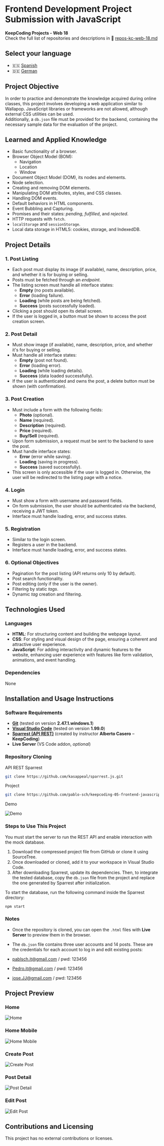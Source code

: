 # Frontend Development Project Submission with JavaScript

**KeepCoding Projects - Web 18**  
Check the full list of repositories and descriptions in 📁 [repos-kc-web-18.md](https://github.com/pablo-sch/pablo-sch/blob/main/docs/repos-kc-web-18.md)

## Select your language

- 🇪🇸 [Spanish](README.es.md)
- 🇩🇪 [German](README.de.md)

<!-- ------------------------------------------------------------------------------------------- -->

## Project Objective

In order to practice and demonstrate the knowledge acquired during online classes, this project involves developing a web application similar to Wallapop. JavaScript libraries or frameworks are not allowed, although external CSS utilities can be used.  
Additionally, a `db.json` file must be provided for the backend, containing the necessary sample data for the evaluation of the project.

<!-- ------------------------------------------------------------------------------------------- -->

## Learned and Applied Knowledge

- Basic functionality of a browser.
- Browser Object Model (BOM):
  - Navigation
  - Location
  - Window
- Document Object Model (DOM), its nodes and elements.
- Node selection.
- Creating and removing DOM elements.
- Manipulating DOM attributes, styles, and CSS classes.
- Handling DOM events.
- Default behaviors in HTML components.
- Event Bubbling and Capturing.
- Promises and their states: _pending_, _fulfilled_, and _rejected_.
- HTTP requests with `fetch`.
- `localStorage` and `sessionStorage`.
- Local data storage in HTML5: cookies, storage, and IndexedDB.

<!-- ------------------------------------------------------------------------------------------- -->

## Project Details

### 1. Post Listing

- Each post must display its image (if available), name, description, price, and whether it is for buying or selling.
- Posts must be fetched through an _endpoint_.
- The listing screen must handle all interface states:
  - **Empty** (no posts available).
  - **Error** (loading failure).
  - **Loading** (while posts are being fetched).
  - **Success** (posts successfully loaded).
- Clicking a post should open its detail screen.
- If the user is logged in, a button must be shown to access the post creation screen.

### 2. Post Detail

- Must show image (if available), name, description, price, and whether it's for buying or selling.
- Must handle all interface states:
  - **Empty** (post not found).
  - **Error** (loading error).
  - **Loading** (while loading details).
  - **Success** (data loaded successfully).
- If the user is authenticated and owns the post, a delete button must be shown (with confirmation).

### 3. Post Creation

- Must include a form with the following fields:
  - **Photo** (optional).
  - **Name** (required).
  - **Description** (required).
  - **Price** (required).
  - **Buy/Sell** (required).
- Upon form submission, a request must be sent to the backend to save the post.
- Must handle interface states:
  - **Error** (error while saving).
  - **Loading** (saving in progress).
  - **Success** (saved successfully).
- This screen is only accessible if the user is logged in. Otherwise, the user will be redirected to the listing page with a notice.

### 4. Login

- Must show a form with username and password fields.
- On form submission, the user should be authenticated via the backend, receiving a JWT token.
- Interface must handle loading, error, and success states.

### 5. Registration

- Similar to the login screen.
- Registers a user in the backend.
- Interface must handle loading, error, and success states.

### 6. Optional Objectives

- Pagination for the post listing (API returns only 10 by default).
- Post search functionality.
- Post editing (only if the user is the owner).
- Filtering by static _tags_.
- Dynamic _tag_ creation and filtering.

<!-- ------------------------------------------------------------------------------------------- -->

## Technologies Used

### Languages

- **HTML**: For structuring content and building the webpage layout.
- **CSS**: For styling and visual design of the page, ensuring a coherent and attractive user experience.
- **JavaScript**: For adding interactivity and dynamic features to the website, enhancing user experience with features like form validation, animations, and event handling.

### Dependencies

None

<!-- ------------------------------------------------------------------------------------------- -->

## Installation and Usage Instructions

### Software Requirements

- **[Git](https://git-scm.com/downloads)** (tested on version **2.47.1.windows.1**)
- **[Visual Studio Code](https://code.visualstudio.com/)** (tested on version **1.99.0**)
- **[Sparrest (API REST)](https://github.com/kasappeal/sparrest.js)** (created by instructor **Alberto Casero** – **KeepCoding**)
- **Live Server** (VS Code addon, _optional_)

### Repository Cloning

API REST Sparrest

```bash
git clone https://github.com/kasappeal/sparrest.js.git
```

Project

```bash
git clone https://github.com/pablo-sch/keepcoding-05-frontend-javascript.git
```

Demo

![Demo](https://github.com/pablo-sch/pablo-sch/blob/main/etc/clone-tutorial.gif)

### Steps to Use This Project

You must start the server to run the REST API and enable interaction with the mock database.

1. Download the compressed project file from GitHub or clone it using SourceTree.
2. Once downloaded or cloned, add it to your workspace in Visual Studio Code.
3. After downloading Sparrest, update its dependencies. Then, to integrate the tested database, copy the `db.json` file from the project and replace the one generated by Sparrest after initialization.

To start the database, run the following command inside the Sparrest directory:

```bash
npm start
```

### Notes

- Once the repository is cloned, you can open the `.html` files with **Live Server** to preview them in the browser.

- The `db.json` file contains three user accounts and 14 posts. These are the credentials for each account to log in and edit existing posts:

- [pablsch.it@gmail.com](mailto:pablsch.it@gmail.com) / pwd: 123456
- [Pedro.it@gmail.com](mailto:Pedro.it@gmail.com) / pwd: 123456
- [jose.JJ@gmail.com](mailto:jose.JJ@gmail.com) / pwd: 123456

<!-- ------------------------------------------------------------------------------------------- -->

## Project Preview

### Home

![Home](../etc/preview_images/home.png)

### Home Mobile

![Home Mobile](../etc/preview_images/home_mobile.png)

### Create Post

![Create Post](../etc/preview_images/create_post.png)

### Post Detail

![Post Detail](../etc/preview_images/post_detail.png)

### Edit Post

![Edit Post](../etc/preview_images/post_edit.png)

<!-- ------------------------------------------------------------------------------------------- -->

## Contributions and Licensing

This project has no external contributions or licenses.
